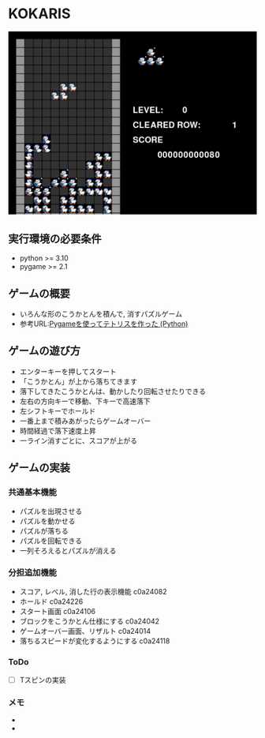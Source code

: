 # KOKARIS
![title](fig2/readme.png)
## 実行環境の必要条件
* python >= 3.10
* pygame >= 2.1

## ゲームの概要
* いろんな形のこうかとんを積んで, 消すパズルゲーム
* 参考URL:[Pygameを使ってテトリスを作った (Python)](https://qiita.com/sekishoku/items/20a88d92bc64b5620d49)

## ゲームの遊び方
* エンターキーを押してスタート
* 「こうかとん」が上から落ちてきます
* 落下してきたこうかとんは、動かしたり回転させたりできる
* 左右の方向キーで移動、下キーで高速落下
* 左シフトキーでホールド
* 一番上まで積みあがったらゲームオーバー
* 時間経過で落下速度上昇
* 一ライン消すごとに、スコアが上がる

## ゲームの実装
### 共通基本機能
* パズルを出現させる
* パズルを動かせる
* パズルが落ちる
* パズルを回転できる
* 一列そろえるとパズルが消える

### 分担追加機能
* スコア, レべル, 消した行の表示機能 c0a24082
* ホールド c0a24226
* スタート画面 c0a24106
* ブロックをこうかとん仕様にする c0a24042
* ゲームオーバー画面、リザルト c0a24014
* 落ちるスピードが変化するようにする c0a24118
### ToDo
- [ ] Tスピンの実装

### メモ
* 
* 
